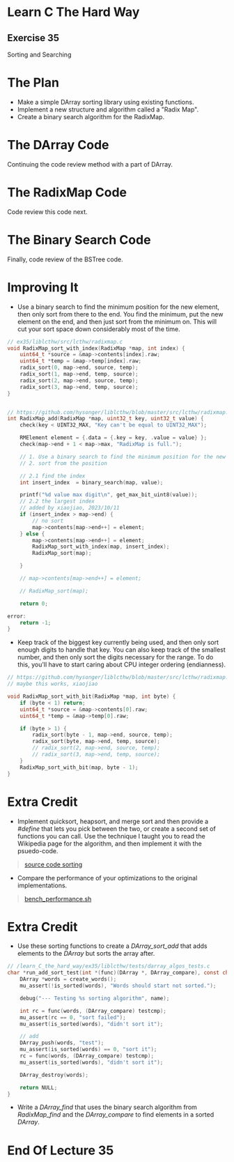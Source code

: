 Learn C The Hard Way
=======

Exercise 35
----

Sorting and Searching



The Plan
====

* Make a simple DArray sorting library using existing functions.
* Implement a new structure and algorithm called a "Radix Map".
* Create a binary search algorithm for the RadixMap.



The DArray Code
====

Continuing the code review method with a part of DArray.



The RadixMap Code
====

Code review this code next.



The Binary Search Code
====

Finally, code review of the BSTree code.



Improving It
====

* Use a binary search to find the minimum position for the new element, then only sort from there to the end.  You find the
minimum, put the new element on the end, and then just sort from the minimum on.   This will cut your sort space down considerably most of the time.
```C
// ex35/liblcthw/src/lcthw/radixmap.c
void RadixMap_sort_with_index(RadixMap *map, int index) {
    uint64_t *source = &map->contents[index].raw;
    uint64_t *temp = &map->temp[index].raw;
    radix_sort(0, map->end, source, temp);
    radix_sort(1, map->end, temp, source);
    radix_sort(2, map->end, source, temp);
    radix_sort(3, map->end, temp, source);
}


// https://github.com/hysonger/liblcthw/blob/master/src/lcthw/radixmap.c
int RadixMap_add(RadixMap *map, uint32_t key, uint32_t value) {
    check(key < UINT32_MAX, "Key can't be equal to UINT32_MAX");

    RMElement element = {.data = {.key = key, .value = value} };
    check(map->end + 1 < map->max, "RadixMap is full.");

    // 1. Use a binary search to find the minimum position for the new element
    // 2. sort from the position

    // 2.1 find the index 
    int insert_index  = binary_search(map, value);

    printf("%d value max digit\n", get_max_bit_uint8(value));
    // 2.2 the largest index
    // added by xiaojiao, 2023/10/11
    if (insert_index > map->end) {
        // no sort
        map->contents[map->end++] = element;
    } else {
        map->contents[map->end++] = element;
        RadixMap_sort_with_index(map, insert_index);
        RadixMap_sort(map); 

    }

    // map->contents[map->end++] = element;

    // RadixMap_sort(map);

    return 0;

error:
    return -1;
}
```
* Keep track of the biggest key currently being used, and then only sort enough digits to handle that key.  You can also keep track of the smallest number, and then only sort the digits necessary for the range.  To do this, you'll have to start caring about CPU integer ordering (endianness).
```C
// https://github.com/hysonger/liblcthw/blob/master/src/lcthw/radixmap.c
// maybe this works, xiaojiao

void RadixMap_sort_with_bit(RadixMap *map, int byte) {
    if (byte < 1) return;
    uint64_t *source = &map->contents[0].raw;
    uint64_t *temp = &map->temp[0].raw;

    if (byte > 1) {
        radix_sort(byte - 1, map->end, source, temp);
        radix_sort(byte, map->end, temp, source);
        // radix_sort(2, map->end, source, temp);
        // radix_sort(3, map->end, temp, source);
    }
    RadixMap_sort_with_bit(map, byte - 1);
}
```


Extra Credit
====

* Implement quicksort, heapsort, and merge sort and then provide a *#define*  that lets you pick between the two, or create a second set of functions you can call.  Use the technique I taught you to read the Wikipedia page for the algorithm, and then implement it with the psuedo-code.

>[source code sorting](sorting.c)

* Compare the performance of your optimizations to the original implementations.

>[bench_performance.sh](liblcthw/src/lcthw/bench_performance.sh)


Extra Credit
====

* Use these sorting functions to create a *DArray_sort_add* that adds elements to the *DArray* but sorts the array after.
```C
// /learn_C_the_hard_way/ex35/liblcthw/tests/darray_algos_tests.c
char *run_add_sort_test(int *(func)(DArray *, DArray_compare), const char *name) {
    DArray *words = create_words();
    mu_assert(!is_sorted(words), "Words should start not sorted.");

    debug("--- Testing %s sorting algorithm", name);

    int rc = func(words, (DArray_compare) testcmp);
    mu_assert(rc == 0, "sort failed");
    mu_assert(is_sorted(words), "didn't sort it");

    // add 
    DArray_push(words, "test");
    mu_assert(is_sorted(words) == 0, "sort it");
    rc = func(words, (DArray_compare) testcmp);
    mu_assert(is_sorted(words), "didn't sort it");

    DArray_destroy(words);

    return NULL;
}
```
* Write a *DArray_find* that uses the binary search algorithm from  *RadixMap_find* and the *DArray_compare* to find elements in a sorted *DArray*.




End Of Lecture 35
=====

